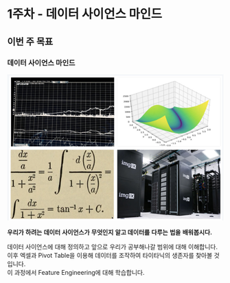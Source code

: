 # 1주차 - 데이터 사이언스 마인드

## 이번 주 목표

### 데이터 사이언스 마인드

![](../.gitbook/assets/image%20%28111%29.png)

**우리가** **하려는** **데이터** **사이언스가** **무엇인지** **알고 데이터를** **다루는** **법을** **배워봅시다.**

데이터 사이언스에 대해 정의하고 앞으로 우리가 공부해나갈 범위에 대해 이해합니다.  
이후 엑셀과 Pivot Table을 이용해 데이터를 조작하여 타이타닉의 생존자를 찾아볼 것 입니다.  
이 과정에서 Feature Engineering에 대해 학습합니다.

